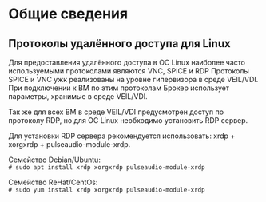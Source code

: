 # Общие сведения
## Протоколы удалённого доступа для Linux
Для предоставления удалённого доступа в ОС Linux наиболее часто используемыми протоколами являются VNC, SPICE и RDP
Протоколы SPICE и VNC ужк реализованы на уровне гипервизора в среде VEIL/VDI.
При подключении к ВМ по этим протоколам Брокер использует параметры, хранимые в среде VEIL/VDI.

Так же для всех ВМ в среде VEIL/VDI предусмотрен доступ по протоколу RDP, но для ОС Linux необходимо установить RDP сервер.

Для установки RDP сервера рекомендуется использовать: xrdp + xorgxrdp + pulseaudio-module-xrdp.

Семейство Debian/Ubuntu:  
```# sudo apt install xrdp xorgxrdp pulseaudio-module-xrdp```

Семейство ReHat/CentOs:  
```# sudo yum install xrdp xorgxrdp pulseaudio-module-xrdp```
